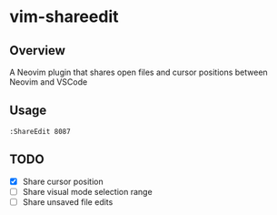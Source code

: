 # vim-shareedit

## Overview

A Neovim plugin that shares open files and cursor positions between Neovim and
VSCode

## Usage

```
:ShareEdit 8087
```

## TODO

- [x] Share cursor position
- [ ] Share visual mode selection range
- [ ] Share unsaved file edits

